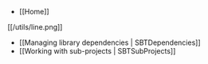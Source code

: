 - [[Home]]

[[/utils/line.png]]

- [[Managing library dependencies | SBTDependencies]]
- [[Working with sub-projects | SBTSubProjects]]